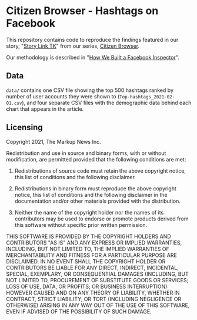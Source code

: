 # Citizen Browser - Hashtags on Facebook
This repository contains code to reproduce the findings featured in our story, "[Story Link TK](https://tk.tk)" from our series, [Citizen Browser](https://themarkup.org/citizen-browser/).

Our methodology is described in "[How We Built a Facebook Inspector](https://themarkup.org/citizen-browser/2021/01/05/how-we-built-a-facebook-inspector)".

## Data
`data/` contains one CSV file showing the top 500 hashtags ranked by number of user accounts they were shown to (`Top-hashtags_2021-02-01.csv`), and four separate CSV files with the demographic data behind each chart that appears in the article.

## Licensing
Copyright 2021, The Markup News Inc.

Redistribution and use in source and binary forms, with or without modification, are permitted provided that the following conditions are met:

1. Redistributions of source code must retain the above copyright notice, this list of conditions and the following disclaimer.

2. Redistributions in binary form must reproduce the above copyright notice, this list of conditions and the following disclaimer in the documentation and/or other materials provided with the distribution.

3. Neither the name of the copyright holder nor the names of its contributors may be used to endorse or promote products derived from this software without specific prior written permission.

THIS SOFTWARE IS PROVIDED BY THE COPYRIGHT HOLDERS AND CONTRIBUTORS "AS IS" AND ANY EXPRESS OR IMPLIED WARRANTIES, INCLUDING, BUT NOT LIMITED TO, THE IMPLIED WARRANTIES OF MERCHANTABILITY AND FITNESS FOR A PARTICULAR PURPOSE ARE DISCLAIMED. IN NO EVENT SHALL THE COPYRIGHT HOLDER OR CONTRIBUTORS BE LIABLE FOR ANY DIRECT, INDIRECT, INCIDENTAL, SPECIAL, EXEMPLARY, OR CONSEQUENTIAL DAMAGES (INCLUDING, BUT NOT LIMITED TO, PROCUREMENT OF SUBSTITUTE GOODS OR SERVICES; LOSS OF USE, DATA, OR PROFITS; OR BUSINESS INTERRUPTION) HOWEVER CAUSED AND ON ANY THEORY OF LIABILITY, WHETHER IN CONTRACT, STRICT LIABILITY, OR TORT (INCLUDING NEGLIGENCE OR OTHERWISE) ARISING IN ANY WAY OUT OF THE USE OF THIS SOFTWARE, EVEN IF ADVISED OF THE POSSIBILITY OF SUCH DAMAGE.

